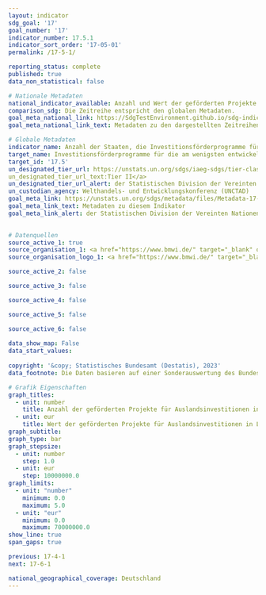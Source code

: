 ```yaml
---
layout: indicator    
sdg_goal: '17'    
goal_number: '17'    
indicator_number: 17.5.1    
indicator_sort_order: '17-05-01'    
permalink: /17-5-1/    

reporting_status: complete    
published: true    
data_non_statistical: false    

# Nationale Metadaten    
national_indicator_available: Anzahl und Wert der geförderten Projekte für Auslandsinvestitionen in den am wenigsten entwickelten Ländern (LDCs)    
comparison_sdg: Die Zeitreihe entspricht den globalen Metadaten.    
goal_meta_national_link: https://SdgTestEnvironment.github.io/sdg-indicators/public/Meta/17.5.1.pdf
goal_meta_national_link_text: Metadaten zu den dargestellten Zeitreihen    

# Globale Metadaten    
indicator_name: Anzahl der Staaten, die Investitionsförderprogramme für die Entwicklungsländer, einschließlich der am wenigsten entwickelten Länder, beschließen und umsetzen    
target_name: Investitionsförderprogramme für die am wenigsten entwickelten Länder beschließen und umsetzen    
target_id: '17.5'    
un_designated_tier_url: https://unstats.un.org/sdgs/iaeg-sdgs/tier-classification/'    
un_designated_tier_url_text:Tier II</a>    
un_designated_tier_url_alert: der Statistischen Division der Vereinten Nationen    
un_custodian_agency: Welthandels- und Entwicklungskonferenz (UNCTAD)    
goal_meta_link: https://unstats.un.org/sdgs/metadata/files/Metadata-17-05-01.pdf    
goal_meta_link_text: Metadaten zu diesem Indikator    
goal_meta_link_alert: der Statistischen Division der Vereinten Nationen    
    

# Datenquellen
source_active_1: true
source_organisation_1: <a href="https://www.bmwi.de/" target="_blank" onclick="return confirm_alert('des Bundesministeriums für Wirtschaft und Klimaschutz');"> Bundesministerium für Wirtschaft und Klimaschutz (BMWK) </a>
source_organisation_logo_1: <a href="https://www.bmwi.de/" target="_blank" onclick="return confirm_alert('des Bundesministeriums für Wirtschaft und Klimaschutz');"><img src="https://g205sdgs.github.io/sdg-indicators/public/OrgImgDe/bmwk.png" alt="Logo bmwk" style="height:60px; width:148px"/></a>

source_active_2: false

source_active_3: false

source_active_4: false

source_active_5: false

source_active_6: false
    
data_show_map: False    
data_start_values:     
    
copyright: '&copy; Statistisches Bundesamt (Destatis), 2023'    
data_footnote: Die Daten basieren auf einer Sonderauswertung des Bundesministeriums für Wirtschaft und Klimaschutz und sind nicht öffentlich zugänglich.    

# Grafik Eigenschaften    
graph_titles:
  - unit: number
    title: Anzahl der geförderten Projekte für Auslandsinvestitionen in LDCs
  - unit: eur
    title: Wert der geförderten Projekte für Auslandsinvestitionen in LDCs
graph_subtitle:     
graph_type: bar
graph_stepsize: 
  - unit: number
    step: 1.0
  - unit: eur
    step: 10000000.0    
graph_limits:
  - unit: "number"
    minimum: 0.0
    maximum: 5.0
  - unit: "eur"
    minimum: 0.0
    maximum: 70000000.0
show_line: true
span_gaps: true    

previous: 17-4-1    
next: 17-6-1    

national_geographical_coverage: Deutschland    
---
```


<span></span>